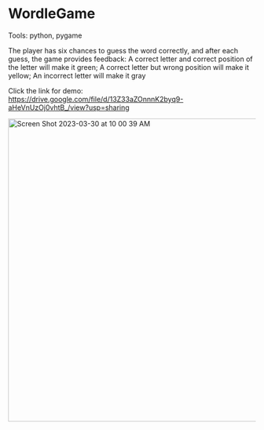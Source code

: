 # WordleGame

Tools: python, pygame

The player has six chances to guess the word correctly, and after each guess, the game provides feedback:
  A correct letter and correct position of the letter will make it green; 
  A correct letter but wrong position will make it yellow; 
  An incorrect letter will make it gray

Click the link for demo: https://drive.google.com/file/d/13Z33aZOnnnK2byq9-aHeVnUzOj0vhtB_/view?usp=sharing

<img width="618" alt="Screen Shot 2023-03-30 at 10 00 39 AM" src="https://user-images.githubusercontent.com/71808318/228910927-3d75703b-429d-42a4-a701-373521b20ac1.png">

